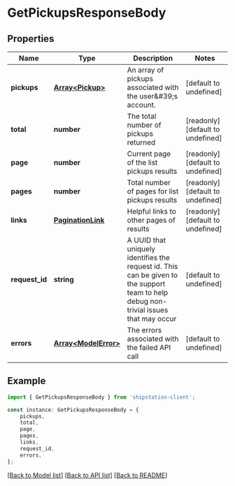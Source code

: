 # GetPickupsResponseBody


## Properties

Name | Type | Description | Notes
------------ | ------------- | ------------- | -------------
**pickups** | [**Array&lt;Pickup&gt;**](Pickup.md) | An array of pickups associated with the user\&#39;s account. | [default to undefined]
**total** | **number** | The total number of pickups returned | [readonly] [default to undefined]
**page** | **number** | Current page of the list pickups results | [readonly] [default to undefined]
**pages** | **number** | Total number of pages for list pickups results | [readonly] [default to undefined]
**links** | [**PaginationLink**](PaginationLink.md) | Helpful links to other pages of results | [readonly] [default to undefined]
**request_id** | **string** | A UUID that uniquely identifies the request id. This can be given to the support team to help debug non-trivial issues that may occur  | [default to undefined]
**errors** | [**Array&lt;ModelError&gt;**](ModelError.md) | The errors associated with the failed API call | [default to undefined]

## Example

```typescript
import { GetPickupsResponseBody } from 'shipstation-client';

const instance: GetPickupsResponseBody = {
    pickups,
    total,
    page,
    pages,
    links,
    request_id,
    errors,
};
```

[[Back to Model list]](../README.md#documentation-for-models) [[Back to API list]](../README.md#documentation-for-api-endpoints) [[Back to README]](../README.md)
